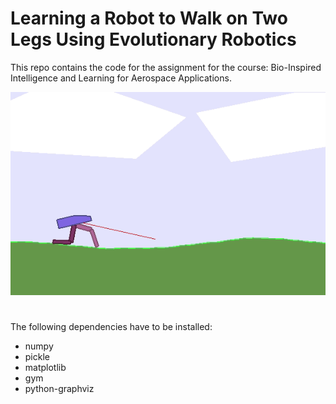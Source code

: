 # Learning a Robot to Walk on Two Legs Using Evolutionary Robotics
This repo contains the code for the assignment for the course: Bio-Inspired Intelligence and Learning for Aerospace Applications.

<img src="best_walker_run.gif" width="800">

#
The following dependencies have to be installed:
- numpy
- pickle
- matplotlib
- gym
- python-graphviz



 


 

